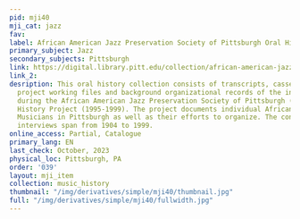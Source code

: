 ```yaml
---
pid: mji40
mji_cat: jazz
fav: 
label: African American Jazz Preservation Society of Pittsburgh Oral History Project
primary_subject: Jazz
secondary_subjects: Pittsburgh
link: https://digital.library.pitt.edu/collection/african-american-jazz-preservation-society-pittsburgh-oral-history-project-records-recordings
link_2: 
desription: This oral history collection consists of transcripts, cassette tapes,
  project working files and background organizational records of the interviews conducted
  during the African American Jazz Preservation Society of Pittsburgh (AAJPSP) Oral
  History Project (1995-1999). The project documents individual African American Jazz
  Musicians in Pittsburgh as well as their efforts to organize. The content of the
  interviews span from 1904 to 1999.
online_access: Partial, Catalogue
primary_lang: EN
last_check: October, 2023
physical_loc: Pittsburgh, PA
order: '039'
layout: mji_item
collection: music_history
thumbnail: "/img/derivatives/simple/mji40/thumbnail.jpg"
full: "/img/derivatives/simple/mji40/fullwidth.jpg"
---
```

